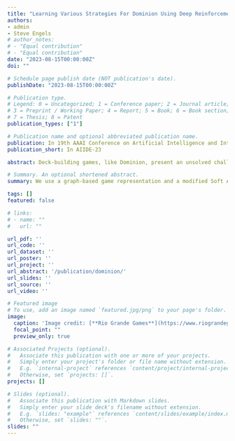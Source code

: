 ```yaml
---
title: "Learning Various Strategies For Dominion Using Deep Reinforcement Learning"
authors:
- admin
- Steve Engels
# author_notes:
# - "Equal contribution"
# - "Equal contribution"
date: "2023-08-15T00:00:00Z"
doi: ""

# Schedule page publish date (NOT publication's date).
publishDate: "2023-08-15T00:00:00Z"

# Publication type.
# Legend: 0 = Uncategorized; 1 = Conference paper; 2 = Journal article;
# 3 = Preprint / Working Paper; 4 = Report; 5 = Book; 6 = Book section;
# 7 = Thesis; 8 = Patent
publication_types: ["1"]

# Publication name and optional abbreviated publication name.
publication: In 19th AAAI Conference on Artificial Intelligence and Interactive Digital Entertainment
publication_short: In AIIDE-23

abstract: Deck-building games, like Dominion, present an unsolved challenge for game AI research. The complexity arising from card interactions and the relative strength of strategies depending on the game configuration result in computer agents being limited to simple strategies. This paper describes the first application of recent advances in Geometric Deep Learn-ing to deck-building games. We utilize a comprehensive multiset-based game representation and train the policy using a Soft Actor-Critic algorithm adapted to support variable-size sets of actions. The proposed model is the first successful learning-based agent that makes all decisions without relying on heuristics and supports a broader set of game configurations. It exceeds the performance of all previous learning-based approaches and is only outperformed by search-based approaches in certain game configurations. In addition, the paper presents modifications that induce agents to exhibit novel human-like play strategies. Finally, we show that learning strong strategies based on card combinations requires a reinforcement learning algorithm capable of discovering and executing a precise strategy while ignoring simpler suboptimal policies with higher immediate rewards.

# Summary. An optional shortened abstract.
summary: We use a graph-based game representation and a modified Soft Actor-Critic algorithm to train a deck-building game agent that outperforms all previous learning-based approaches and manipulate training so that the agents exhibit novel human-like play strategies.

tags: []
featured: false

# links:
# - name: ""
#   url: ""

url_pdf: ''
url_code: ''
url_dataset: ''
url_poster: ''
url_project: ''
url_abstract: '/publication/dominion/'
url_slides: ''
url_source: ''
url_video: ''

# Featured image
# To use, add an image named `featured.jpg/png` to your page's folder. 
image:
  caption: 'Image credit: [**Rio Grande Games**](https://www.riograndegames.com/games/dominion/)'
  focal_point: ""
  preview_only: true

# Associated Projects (optional).
#   Associate this publication with one or more of your projects.
#   Simply enter your project's folder or file name without extension.
#   E.g. `internal-project` references `content/project/internal-project/index.md`.
#   Otherwise, set `projects: []`.
projects: []

# Slides (optional).
#   Associate this publication with Markdown slides.
#   Simply enter your slide deck's filename without extension.
#   E.g. `slides: "example"` references `content/slides/example/index.md`.
#   Otherwise, set `slides: ""`.
slides: ""
---
```


